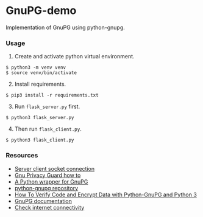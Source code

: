 # GnuPG-demo
Implementation of GnuPG using python-gnupg.

### Usage
1. Create and activate python virtual environment.
```
$ python3 -m venv venv
$ source venv/bin/activate
```
2. Install requirements.
```
$ pip3 install -r requirements.txt
```
3. Run `flask_server.py` first.
```
$ python3 flask_server.py
```
4. Then run `flask_client.py`.
```
$ python3 flask_client.py
```


### Resources
* [Server client socket connection](https://stackoverflow.com/a/57619742/10361668)
* [Gnu Privacy Guard how to](https://help.ubuntu.com/community/GnuPrivacyGuardHowto)
* [A Python wrapper for GnuPG](https://gnupg.readthedocs.io/en/latest/)
* [python-gnupg repository](https://bitbucket.org/vinay.sajip/python-gnupg/src/master/)
* [How To Verify Code and Encrypt Data with Python-GnuPG and Python 3](https://www.digitalocean.com/community/tutorials/how-to-verify-code-and-encrypt-data-with-python-gnupg-and-python-3)
* [GnuPG documentation](https://github.com/gpg/gnupg/tree/master/doc)
* [Check internet connectivity](https://stackoverflow.com/a/40283805/10361668)